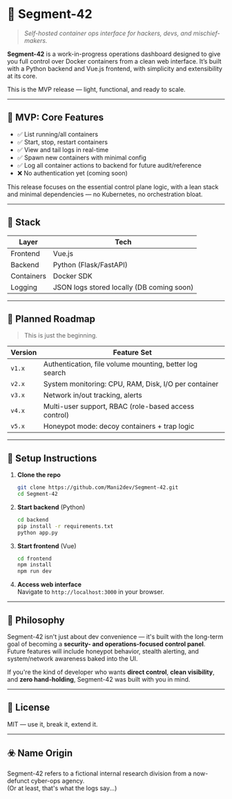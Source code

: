 
# 🚨 Segment-42

> _Self-hosted container ops interface for hackers, devs, and mischief-makers._

**Segment-42** is a work-in-progress operations dashboard designed to give you full control over Docker containers from a clean web interface. It’s built with a Python backend and Vue.js frontend, with simplicity and extensibility at its core.

This is the MVP release — light, functional, and ready to scale.

---

## 🧪 MVP: Core Features

- ✅ List running/all containers
- ✅ Start, stop, restart containers
- ✅ View and tail logs in real-time
- ✅ Spawn new containers with minimal config
- ✅ Log all container actions to backend for future audit/reference
- ❌ No authentication yet (coming soon)

This release focuses on the essential control plane logic, with a lean stack and minimal dependencies — no Kubernetes, no orchestration bloat.

---

## 🧱 Stack

| Layer     | Tech       |
|-----------|------------|
| Frontend  | Vue.js     |
| Backend   | Python (Flask/FastAPI) |
| Containers | Docker SDK |
| Logging   | JSON logs stored locally (DB coming soon) |

---

## 🚧 Planned Roadmap

> This is just the beginning.

| Version | Feature Set |
|--------|-------------|
| `v1.x` | Authentication, file volume mounting, better log search |
| `v2.x` | System monitoring: CPU, RAM, Disk, I/O per container |
| `v3.x` | Network in/out tracking, alerts |
| `v4.x` | Multi-user support, RBAC (role-based access control) |
| `v5.x` | Honeypot mode: decoy containers + trap logic |

---

## 🔧 Setup Instructions

1. **Clone the repo**  
   ```bash
   git clone https://github.com/Mani2dev/Segment-42.git
   cd Segment-42
   ```

2. **Start backend** (Python)  
   ```bash
   cd backend
   pip install -r requirements.txt
   python app.py
   ```

3. **Start frontend** (Vue)  
   ```bash
   cd frontend
   npm install
   npm run dev
   ```

4. **Access web interface**  
   Navigate to `http://localhost:3000` in your browser.

---

## 🧠 Philosophy

Segment-42 isn't just about dev convenience — it's built with the long-term goal of becoming a **security- and operations-focused control panel**. Future features will include honeypot behavior, stealth alerting, and system/network awareness baked into the UI.

If you're the kind of developer who wants **direct control**, **clean visibility**, and **zero hand-holding**, Segment-42 was built with you in mind.

---

## 📄 License

MIT — use it, break it, extend it.

---

## ☣️ Name Origin

Segment-42 refers to a fictional internal research division from a now-defunct cyber-ops agency.  
(Or at least, that's what the logs say...)
